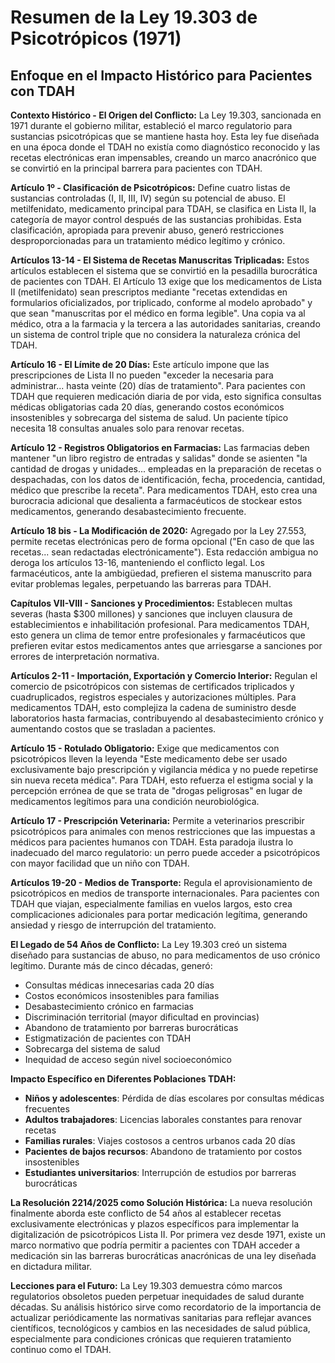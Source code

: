 # Resumen de la Ley 19.303 de Psicotrópicos (1971)
## Enfoque en el Impacto Histórico para Pacientes con TDAH

**Contexto Histórico - El Origen del Conflicto:**
La Ley 19.303, sancionada en 1971 durante el gobierno militar, estableció el marco regulatorio para sustancias psicotrópicas que se mantiene hasta hoy. Esta ley fue diseñada en una época donde el TDAH no existía como diagnóstico reconocido y las recetas electrónicas eran impensables, creando un marco anacrónico que se convirtió en la principal barrera para pacientes con TDAH.

**Artículo 1º - Clasificación de Psicotrópicos:**
Define cuatro listas de sustancias controladas (I, II, III, IV) según su potencial de abuso. El metilfenidato, medicamento principal para TDAH, se clasifica en Lista II, la categoría de mayor control después de las sustancias prohibidas. Esta clasificación, apropiada para prevenir abuso, generó restricciones desproporcionadas para un tratamiento médico legítimo y crónico.

**Artículos 13-14 - El Sistema de Recetas Manuscritas Triplicadas:**
Estos artículos establecen el sistema que se convirtió en la pesadilla burocrática de pacientes con TDAH. El Artículo 13 exige que los medicamentos de Lista II (metilfenidato) sean prescriptos mediante "recetas extendidas en formularios oficializados, por triplicado, conforme al modelo aprobado" y que sean "manuscritas por el médico en forma legible". Una copia va al médico, otra a la farmacia y la tercera a las autoridades sanitarias, creando un sistema de control triple que no considera la naturaleza crónica del TDAH.

**Artículo 16 - El Límite de 20 Días:**
Este artículo impone que las prescripciones de Lista II no pueden "exceder la necesaria para administrar... hasta veinte (20) días de tratamiento". Para pacientes con TDAH que requieren medicación diaria de por vida, esto significa consultas médicas obligatorias cada 20 días, generando costos económicos insostenibles y sobrecarga del sistema de salud. Un paciente típico necesita 18 consultas anuales solo para renovar recetas.

**Artículo 12 - Registros Obligatorios en Farmacias:**
Las farmacias deben mantener "un libro registro de entradas y salidas" donde se asienten "la cantidad de drogas y unidades... empleadas en la preparación de recetas o despachadas, con los datos de identificación, fecha, procedencia, cantidad, médico que prescribe la receta". Para medicamentos TDAH, esto crea una burocracia adicional que desalienta a farmacéuticos de stockear estos medicamentos, generando desabastecimiento frecuente.

**Artículo 18 bis - La Modificación de 2020:**
Agregado por la Ley 27.553, permite recetas electrónicas pero de forma opcional ("En caso de que las recetas... sean redactadas electrónicamente"). Esta redacción ambigua no deroga los artículos 13-16, manteniendo el conflicto legal. Los farmacéuticos, ante la ambigüedad, prefieren el sistema manuscrito para evitar problemas legales, perpetuando las barreras para TDAH.

**Capítulos VII-VIII - Sanciones y Procedimientos:**
Establecen multas severas (hasta $300 millones) y sanciones que incluyen clausura de establecimientos e inhabilitación profesional. Para medicamentos TDAH, esto genera un clima de temor entre profesionales y farmacéuticos que prefieren evitar estos medicamentos antes que arriesgarse a sanciones por errores de interpretación normativa.

**Artículos 2-11 - Importación, Exportación y Comercio Interior:**
Regulan el comercio de psicotrópicos con sistemas de certificados triplicados y cuadruplicados, registros especiales y autorizaciones múltiples. Para medicamentos TDAH, esto complejiza la cadena de suministro desde laboratorios hasta farmacias, contribuyendo al desabastecimiento crónico y aumentando costos que se trasladan a pacientes.

**Artículo 15 - Rotulado Obligatorio:**
Exige que medicamentos con psicotrópicos lleven la leyenda "Este medicamento debe ser usado exclusivamente bajo prescripción y vigilancia médica y no puede repetirse sin nueva receta médica". Para TDAH, esto refuerza el estigma social y la percepción errónea de que se trata de "drogas peligrosas" en lugar de medicamentos legítimos para una condición neurobiológica.

**Artículo 17 - Prescripción Veterinaria:**
Permite a veterinarios prescribir psicotrópicos para animales con menos restricciones que las impuestas a médicos para pacientes humanos con TDAH. Esta paradoja ilustra lo inadecuado del marco regulatorio: un perro puede acceder a psicotrópicos con mayor facilidad que un niño con TDAH.

**Artículos 19-20 - Medios de Transporte:**
Regula el aprovisionamiento de psicotrópicos en medios de transporte internacionales. Para pacientes con TDAH que viajan, especialmente familias en vuelos largos, esto crea complicaciones adicionales para portar medicación legítima, generando ansiedad y riesgo de interrupción del tratamiento.

**El Legado de 54 Años de Conflicto:**
La Ley 19.303 creó un sistema diseñado para sustancias de abuso, no para medicamentos de uso crónico legítimo. Durante más de cinco décadas, generó:
- Consultas médicas innecesarias cada 20 días
- Costos económicos insostenibles para familias
- Desabastecimiento crónico en farmacias 
- Discriminación territorial (mayor dificultad en provincias)
- Abandono de tratamiento por barreras burocráticas
- Estigmatización de pacientes con TDAH
- Sobrecarga del sistema de salud
- Inequidad de acceso según nivel socioeconómico

**Impacto Específico en Diferentes Poblaciones TDAH:**
- **Niños y adolescentes**: Pérdida de días escolares por consultas médicas frecuentes
- **Adultos trabajadores**: Licencias laborales constantes para renovar recetas
- **Familias rurales**: Viajes costosos a centros urbanos cada 20 días
- **Pacientes de bajos recursos**: Abandono de tratamiento por costos insostenibles
- **Estudiantes universitarios**: Interrupción de estudios por barreras burocráticas

**La Resolución 2214/2025 como Solución Histórica:**
La nueva resolución finalmente aborda este conflicto de 54 años al establecer recetas exclusivamente electrónicas y plazos específicos para implementar la digitalización de psicotrópicos Lista II. Por primera vez desde 1971, existe un marco normativo que podría permitir a pacientes con TDAH acceder a medicación sin las barreras burocráticas anacrónicas de una ley diseñada en dictadura militar.

**Lecciones para el Futuro:**
La Ley 19.303 demuestra cómo marcos regulatorios obsoletos pueden perpetuar inequidades de salud durante décadas. Su análisis histórico sirve como recordatorio de la importancia de actualizar periódicamente las normativas sanitarias para reflejar avances científicos, tecnológicos y cambios en las necesidades de salud pública, especialmente para condiciones crónicas que requieren tratamiento continuo como el TDAH.